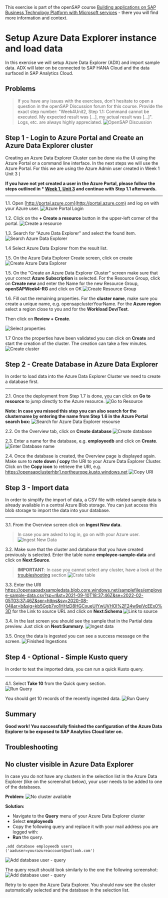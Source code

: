 


This exercise is part of the openSAP course [Building applications on SAP Business Technology Platform with Microsoft services](https://open.sap.com/courses/btpma1) - there you will find more information and context. 

# Setup Azure Data Explorer instance and load data 

In this exercise we will setup Azure Data Explorer (ADX) and import sample data. ADX will later on be connected to SAP HANA Cloud and the data surfaced in SAP Analytics Cloud. 

## Problems
> If you have any issues with the exercises, don't hesitate to open a question in the openSAP Discussion forum for this course. Provide the exact step number: "Week4Unit2, Step 1.1: Command cannot be executed. My expected result was [...], my actual result was [...]". Logs, etc. are always highly appreciated. 
 ![OpenSAP Discussion](../../images/opensap-forum.png)

## Step 1 - Login to Azure Portal and Create an Azure Data Explorer cluster

Creating an Azure Data Explorer Cluster can be done via the UI using the Azure Portal or a command line interface. In the next steps we will use the Azure Portal. For this we are using the Azure Admin user created in Week 1 Unit 3 )

**If you have not yet created a user in the Azure Portal, please follow the steps outlined in * [Week 1, Unit 3](../../Week1/Unit3/README.md) and continue with Step 1.1 afterwards.**

---


1.1. Open [http://portal.azure.com](http://portal.azure.com) and log on with your Azure user.
     ![Azure Portal Login](./images/01-PortalLogin.jpg)

1.2. Click on the **+ Create a resource** button in the upper-left corner of the portal.
     ![Create a resource](./images/02-CreateResource.png)

1.3. Search for "Azure Data Explorer" and select the found item.
     ![Search Azure Data Explorer](./images/03-AzureDataExplorer.jpg)

1.4 Select Azure Data Explorer from the result list.

1.5. On the Azure Data Explorer Create screen, click on create
![Create Azure Data Explorer](./images/03-AzureDataExplorer-Create.jpg)

1.5. On the "Create an Azure Data Explorer Cluster" screen make sure that your correct **Azure Subscription** is selected. For the Resource Group, click on **Create new** and enter the Name for the new Resource Group, **openSAPWeek4-RG** and click on OK
![Create Resource Group](./images/04-AzureDataExplorer-RG.jpg)

1.6. Fill out the remaining properties. For the **cluster name**, make sure you create a unique name, e.g. opensapclusterYourName. For the **Azure region** select a region close to you and for the **Workload Dev/Test**. 

Then click on **Review + Create**.

![Select properties](./images/05-AzureDataExplorer-clustername.jpg)

1.7 Once the properties have been validated you can click on **Create** and start the creation of the cluster. The creation can take a few minutes. 
![Create cluster](./images/06-AzureDataExplorer-review.jpg)

## Step 2 - Create Database in Azure Data Explorer

In order to load data into the Azure Data Explorer Cluster we need to create a database first. 

---

2.1. Once the deployment from Step 1.7 is done, you can click on **Go to resource** to jump directly to the Azure resource. 
     ![Go to Resource](./images/07-GotoResource.jpg)

**Note: In case you missed this step you can also search for the clustername by entering the name from Step 1.6 in the Azure Portal search box:**
    ![Search for Azure Data Explorer resourse](./images/08-SearchResource.jpg) 
    
2.2. On the Overview tab, click on **Create database**
    ![Create database](./images/09-CreateDatabase.jpg) 

2.3. Enter a name for the database, e.g. **employeedb** and click on **Create**. 
    ![Enter Database name](./images/10-DBName.jpg)

2.4. Once the database is created, the Overview page is displayed again. Make sure to **note down / copy** the URI to your Azure Data Explorer Cluster. Click on the **Copy icon** to retrieve the URI, e.g. https://opensapclusterhbr1.northeurope.kusto.windows.net
    ![Copy URI](./images/11-RememberURI.jpg)

## Step 3 - Import data

In order to simplify the import of data, a CSV file with related sample data is already available in a central Azure Blob storage. You can just access this blob storage to import the data into your database. 

---

3.1. From the Overview screen click on **Ingest New data**.

> In case you are asked to log in, go on with your Azure user. 
![Ingest New Data](./images/12-IngestNewData.jpg)

3.2. Make sure that the cluster and database that you have created previously is selected. Enter the table name **employee-sample-data** and click on **Next:Source**.
> **IMPORTANT**: In case you cannot select any cluster, have a look at the [troubleshooting](#troubleshooting) section
    ![Crate table](./images/13-CreateTable.png)



3.3. Enter the URI https://opensapadxsampledata.blob.core.windows.net/samplefiles/employee-sample-data.csv?sp=r&st=2021-09-10T18:37:46Z&se=2022-02-05T03:37:46Z&spr=https&sv=2020-08-04&sr=b&sig=kb5Ggb7yo1HHzD8HGCxueUIYwUVHOl%2F24w9eiVcEEx0%3D for the Link to source URL and click on **Next:Schema**
    ![Link to source](./images/14-LinktoSource.png)

3.4. In the last screen you should see the sample that in the Partial data preview. Just click on **Next:Summary**. 
    ![Ingest data](./images/15-Schema.png)

3.5. Once the data is ingested you can see a success message on the screen. 
    ![Finished Ingestions](./images/16-DataIngestionFinished.png) 
## Step 4 - Optional - Simple Kusto query

In order to test the imported data, you can run a quick Kusto query.  

---

4.1.  Select **Take 10** from the Quick query section.  
![Run Query](./images/quick-query.png)

You should get 10 records of the recently ingested data. 
![Run Query](./images/quick-query-result.png)

## Summary

**Good work! You successfully finished the configuration of the Azure Data Explorer to be exposed to SAP Analytics Cloud later on.**

## Troubleshooting

## No cluster visible in Azure Data Explorer

In case you do not have any clusters in the selection list in the Azure Data Explorer (like on the screenshot below), your user needs to be added to one of the databases. 

**Problem:**
![No cluster available](./images/no-cluster.png)

**Solution:**
* Navigate to the **Query** menu of your Azure Data Explorer cluster
* Select **employeedb**
* Copy the following query and replace it with your mail address you are logged with:
* **Run** the query.

```
.add database employeedb users ('aaduser=yourazureaccount@outlook.com') 
```
![Add database user - query](./images/add_databaseuser_query.png)

The query result should look similarly to the one the following screenshot: 
![Add database user - query](./images/add_databaseuser_result.png)

Retry to to open the Azure Data Explorer. You should now see the cluster automatically selected and the database in the selection list. 



